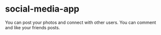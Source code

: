 # social-media-app

You can post your photos and connect with other users. You can comment and like your friends posts.
